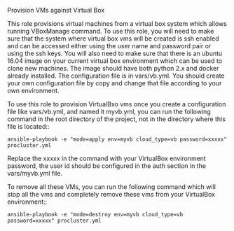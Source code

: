 Provision VMs against Virtual Box

This role provisions virtual machines from a virtual box system which allows running
VBoxManage command. To use this role, you will need to make sure that the system where
virtual box vms will be created is ssh enabled and can be accessed either using the
user name and password pair or using the ssh keys. You will also need to make sure
that there is an ubuntu 16.04 image on your current virtual box environment which
can be used to clone new machines. The image should have both python 2.x and docker
already installed. The configuration file is in vars/vb.yml. You should create your
own configuration file by copy and change that file according to your own environment.

To use this role to provision VirtualBxo vms once you create a configuration file like
vars/vb.yml, and named it myvb.yml, you can run the following command in the root directory of the project,
not in the directory where this file is located::

    ansible-playbook -e "mode=apply env=myvb cloud_type=vb password=xxxxx" procluster.yml
    
Replace the xxxxx in the command with your VirtualBox environment password, the user
id should be configured in the auth section in the vars/myvb.yml file.

To remove all these VMs, you can run the following command which will stop all the
vms and completely remove these vms from your VirtualBox environment::

    ansible-playbook -e "mode=destroy env=myvb cloud_type=vb password=xxxxx" procluster.yml
